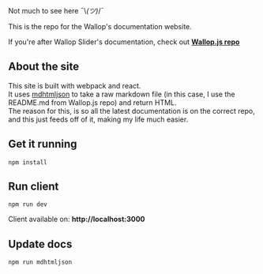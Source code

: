 Not much to see here ¯\\_(ツ)_/¯

This is the repo for the Wallop's documentation website.

If you're after Wallop Slider's documentation, check out **[Wallop.js repo](https://github.com/peduarte/wallop)**

## About the site
This site is built with webpack and react.<br>
It uses [mdhtmljson](https://github.com/peduarte/mdhtmljson) to take a raw markdown file (in this case, I use the README.md from Wallop.js repo) and return HTML.<br>
The reason for this, is so all the latest documentation is on the correct repo, and this just feeds off of it, making my life much easier.

## Get it running
```
npm install
```

## Run client
```
npm run dev
```
Client available on: **http://localhost:3000**<br>

## Update docs
```
npm run mdhtmljson
```
